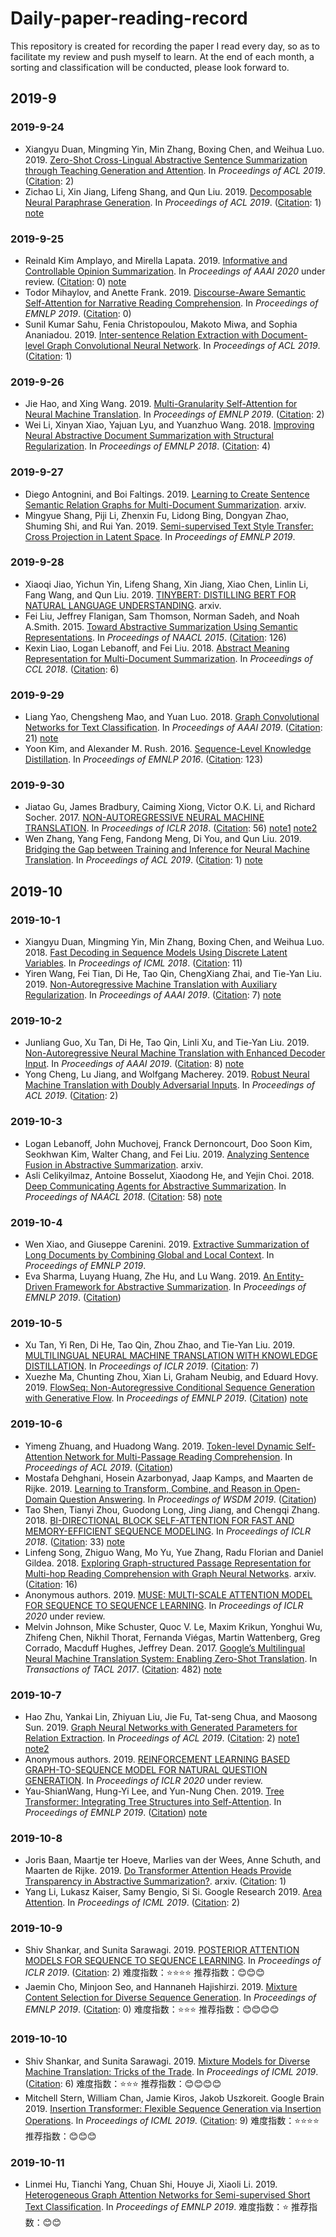 ﻿# Daily-paper-reading-record
This repository is created for recording the paper I read every day, so as to facilitate my review and push myself to learn. At the end of each month, a sorting and classification will be conducted, please look forward to.


<h2 id="2019-9">2019-9</h2> 
<h3 id="2019-9-24">2019-9-24</h2> 

* Xiangyu Duan, Mingming Yin, Min Zhang, Boxing Chen, and Weihua Luo. 2019. [Zero-Shot Cross-Lingual Abstractive Sentence Summarization through Teaching Generation and Attention](https://www.aclweb.org/anthology/P19-1305). In *Proceedings of ACL 2019*. ([Citation](https://scholar.google.com.hk/scholar?cites=4447027845442382549&as_sdt=2005&sciodt=0,5&hl=en): 2)
* Zichao Li, Xin Jiang, Lifeng Shang, and Qun Liu. 2019. [Decomposable Neural Paraphrase Generation](https://www.aclweb.org/anthology/P19-1332). In *Proceedings of ACL 2019*. ([Citation](https://scholar.google.com/scholar?cites=2127186015147588496&as_sdt=2005&sciodt=0,5&hl=zh-CN): 1) [note](http://note.youdao.com/noteshare?id=8d71b8242865dfa535b65505241946ec&sub=E6790D1E9CAB4134A715BAE973C9FA38)


<h3 id="2019-9-24">2019-9-25</h2> 

* Reinald Kim Amplayo, and Mirella Lapata. 2019. [Informative and Controllable Opinion Summarization](https://arxiv.org/pdf/1909.02322.pdf). In *Proceedings of AAAI 2020* under review. ([Citation](https://x.glgoo.99lb.net/scholar?hl=zh-CN&as_sdt=0%2C5&as_ylo=2017&q=Informative+and+Controllable+Opinion+Summarization&btnG=): 0) [note](http://note.youdao.com/noteshare?id=6558877a3db80872501e6ca4eecebef7&sub=5777F8E9C1B34006933EAA608D1659E5)
* Todor Mihaylov, and Anette Frank. 2019. [Discourse-Aware Semantic Self-Attention for Narrative Reading Comprehension](https://arxiv.org/pdf/1909.02322.pdf). In *Proceedings of EMNLP 2019*. ([Citation](https://x.glgoo.99lb.net/scholar?hl=zh-CN&as_sdt=0%2C5&as_ylo=2017&q=Discourse-Aware+Semantic+Self-Attention+for+Narrative+Reading+Comprehension&btnG=): 0) 
* Sunil Kumar Sahu, Fenia Christopoulou, Makoto Miwa, and Sophia Ananiadou. 2019. [Inter-sentence Relation Extraction with Document-level Graph Convolutional Neural Network](https://www.aclweb.org/anthology/P19-1423). In *Proceedings of ACL 2019*. ([Citation](https://x.glgoo.99lb.net/scholar?cites=1934711288630767208&as_sdt=2005&sciodt=0,5&hl=zh-CN): 1) 


<h3 id="2019-9-24">2019-9-26</h2> 

* Jie Hao, and Xing Wang. 2019. [Multi-Granularity Self-Attention for Neural Machine Translation](https://arxiv.org/pdf/1909.02322.pdf). In *Proceedings of EMNLP 2019*. ([Citation](https://x.glgoo.99lb.net/scholar?cites=10526649931200051023&as_sdt=2005&sciodt=0,5&hl=zh-CN): 2) 
* Wei Li, Xinyan Xiao, Yajuan Lyu, and Yuanzhuo Wang. 2018. [Improving Neural Abstractive Document Summarization with Structural Regularization](https://www.aclweb.org/anthology/D18-1441). In *Proceedings of EMNLP 2018*. ([Citation](https://x.glgoo.99lb.net/scholar?cites=838295083193989575&as_sdt=2005&sciodt=0,5&hl=zh-CN): 4) 


<h3 id="2019-9-24">2019-9-27</h2> 

* Diego Antognini, and Boi Faltings. 2019. [Learning to Create Sentence Semantic Relation Graphs for Multi-Document Summarization](https://arxiv.org/pdf/1909.12231.pdf). arxiv.  
* Mingyue Shang, Piji Li, Zhenxin Fu, Lidong Bing, Dongyan Zhao, Shuming Shi, and Rui Yan. 2019. [Semi-supervised Text Style Transfer: Cross Projection in Latent Space](https://ai.tencent.com/ailab/nlp/dialogue/papers/EMNLP2019_mingyueshang.pdf). In *Proceedings of EMNLP 2019*. 


<h3 id="2019-9-28">2019-9-28</h2> 

* Xiaoqi Jiao, Yichun Yin, Lifeng Shang, Xin Jiang, Xiao Chen, Linlin Li, Fang Wang, and Qun Liu. 2019. [TINYBERT: DISTILLING BERT FOR NATURAL LANGUAGE UNDERSTANDING](https://arxiv.org/pdf/1909.10351.pdf). arxiv. 
* Fei Liu, Jeffrey Flanigan, Sam Thomson, Norman Sadeh, and Noah A.Smith. 2015. [Toward Abstractive Summarization Using Semantic Representations](https://www.aclweb.org/anthology/N15-1114). In *Proceedings of NAACL 2015*. ([Citation](https://x.glgoo.99lb.net/scholar?cites=4731361455028710225&as_sdt=2005&sciodt=0,5&hl=zh-CN): 126) 
* Kexin Liao, Logan Lebanoff, and Fei Liu. 2018. [Abstract Meaning Representation for Multi-Document Summarization](https://aclweb.org/anthology/C18-1101). In *Proceedings of CCL 2018*. ([Citation](https://x.glgoo.99lb.net/scholar?cites=15163398307945885444&as_sdt=2005&sciodt=0,5&hl=zh-CN): 6) 


<h3 id="2019-9-28">2019-9-29</h2> 

* Liang Yao, Chengsheng Mao, and Yuan Luo. 2018. [Graph Convolutional Networks for Text Classification](https://arxiv.org/pdf/1809.05679.pdf). In *Proceedings of AAAI 2019*. ([Citation](https://x.glgoo.99lb.net/scholar?cites=8628981683053506125&as_sdt=2005&sciodt=0,5&hl=zh-CN): 21) [note](https://zhuanlan.zhihu.com/p/56879815)
* Yoon Kim, and Alexander M. Rush. 2016. [Sequence-Level Knowledge Distillation](https://arxiv.org/pdf/1606.07947.pdf). In *Proceedings of EMNLP 2016*. ([Citation](https://scholar.google.com.sg/scholar?cites=7576178314368830775&as_sdt=2005&sciodt=0,5&hl=zh-CN): 123)


<h3 id="2019-9-30">2019-9-30</h2> 

* Jiatao Gu, James Bradbury, Caiming Xiong, Victor O.K. Li, and Richard Socher. 2017. [NON-AUTOREGRESSIVE NEURAL MACHINE TRANSLATION](https://arxiv.org/pdf/1711.02281.pdf). In *Proceedings of ICLR 2018*. ([Citation](https://x.glgoo.99lb.net/scholar?cites=3482831974828539059&as_sdt=2005&sciodt=0,5&hl=zh-CN): 56) [note1](https://zhuanlan.zhihu.com/p/35866317) [note2](https://zhuanlan.zhihu.com/p/82892975)
* Wen Zhang, Yang Feng, Fandong Meng, Di You, and Qun Liu. 2019. [Bridging the Gap between Training and Inference for Neural Machine Translation](https://arxiv.org/abs/1906.02448). In *Proceedings of ACL 2019*. ([Citation](https://x.glgoo.99lb.net/scholar?cites=11065145426206751150&as_sdt=2005&sciodt=0,5&hl=zh-CN): 1) [note](https://spring-quan.github.io/2019/08/02/%E8%AE%BA%E6%96%87%E7%AC%94%E8%AE%B0%E3%80%8ABridging-the-Gap-between-Training-and-Inference-for-Neural-Machine-Translation%E3%80%8B/)


<h2 id="2019-10">2019-10</h2> 
<h3 id="2019-10-1">2019-10-1</h2> 

* Xiangyu Duan, Mingming Yin, Min Zhang, Boxing Chen, and Weihua Luo. 2018. [Fast Decoding in Sequence Models Using Discrete Latent Variables](https://arxiv.org/pdf/1803.03382.pdf). In *Proceedings of ICML 2018*. ([Citation](https://x.glgoo.99lb.net/scholar?cites=4042994175439965815&as_sdt=2005&sciodt=0,5&hl=zh-CN): 11)
* Yiren Wang, Fei Tian, Di He, Tao Qin, ChengXiang Zhai, and Tie-Yan Liu. 2019. [Non-Autoregressive Machine Translation with Auxiliary Regularization](https://arxiv.org/pdf/1902.10245.pdf). In *Proceedings of AAAI 2019*. ([Citation](https://x.glgoo.99lb.net/scholar?cites=14027588400170732302&as_sdt=2005&sciodt=0,5&hl=zh-CN): 7) [note](https://zhuanlan.zhihu.com/p/82892975)


<h3 id="2019-10-2">2019-10-2</h2> 

* Junliang Guo, Xu Tan, Di He, Tao Qin, Linli Xu, and Tie-Yan Liu. 2019. [Non-Autoregressive Neural Machine Translation with Enhanced Decoder Input](https://arxiv.org/pdf/1812.09664.pdf). In *Proceedings of AAAI 2019*. ([Citation](https://x.glgoo.99lb.net/scholar?cites=14984310531770070805&as_sdt=2005&sciodt=0,5&hl=zh-CN): 8) [note](https://zhuanlan.zhihu.com/p/82892975)
* Yong Cheng, Lu Jiang, and Wolfgang Macherey. 2019. [Robust Neural Machine Translation with Doubly Adversarial Inputs](https://www.aclweb.org/anthology/P19-1425.pdf). In *Proceedings of ACL 2019*. ([Citation](https://x.glgoo.99lb.net/scholar?cites=14088729018834008838&as_sdt=2005&sciodt=0,5&hl=zh-CN): 2)


<h3 id="2019-10-3">2019-10-3</h2> 

* Logan Lebanoff, John Muchovej, Franck Dernoncourt, Doo Soon Kim, Seokhwan Kim, Walter Chang, and Fei Liu. 2019. [Analyzing Sentence Fusion in Abstractive Summarization](https://arxiv.org/pdf/1910.00203.pdf). arxiv.
* Asli Celikyilmaz, Antoine Bosselut, Xiaodong He, and Yejin Choi. 2018. [Deep Communicating Agents for Abstractive Summarization](https://www.aclweb.org/anthology/N18-1150.pdf). In *Proceedings of NAACL 2018*. ([Citation](https://x.glgoo.99lb.net/scholar?cites=3657827838385959036&as_sdt=2005&sciodt=0,5&hl=zh-CN): 58) [note](https://zhuanlan.zhihu.com/p/24879932)


<h3 id="2019-10-4">2019-10-4</h2> 

* Wen Xiao, and Giuseppe Carenini. 2019. [Extractive Summarization of Long Documents by Combining Global and Local Context](https://arxiv.org/pdf/1909.08089.pdf). In *Proceedings of EMNLP 2019*. 
* Eva Sharma, Luyang Huang, Zhe Hu, and Lu Wang. 2019. [An Entity-Driven Framework for Abstractive Summarization](https://arxiv.org/pdf/1909.02059.pdf). In *Proceedings of EMNLP 2019*. ([Citation](https://x.glgoo.99lb.net/scholar?hl=zh-CN&as_sdt=0%2C5&as_ylo=2019&q=An+Entity-Driven+Framework+for+Abstractive+Summarization&btnG=))


<h3 id="2019-10-5">2019-10-5</h2> 

* Xu Tan, Yi Ren, Di He, Tao Qin, Zhou Zhao, and Tie-Yan Liu. 2019. [MULTILINGUAL NEURAL MACHINE TRANSLATION WITH KNOWLEDGE DISTILLATION](https://arxiv.org/pdf/1902.10461.pdf). In *Proceedings of ICLR 2019*. ([Citation](https://scholar.google.com/scholar?cites=5753623392275205285&as_sdt=2005&sciodt=0,5&hl=zh-CN): 7)
* Xuezhe Ma, Chunting Zhou, Xian Li, Graham Neubig, and Eduard Hovy. 2019. [FlowSeq: Non-Autoregressive Conditional Sequence Generation with Generative Flow](https://arxiv.org/pdf/1909.02480.pdf). In *Proceedings of EMNLP 2019*. ([Citation](https://scholar.google.com/scholar?hl=zh-CN&as_sdt=2005&sciodt=0%2C5&cites=5753623392275205285&scipsc=&q=FlowSeq%3A+Non-Autoregressive+Conditional+Sequence+Generation+with+Generative+Flow&btnG=)) [note](https://www.zhihu.com/question/340635872/answer/816161809)


<h3 id="2019-10-5">2019-10-6</h2> 

* Yimeng Zhuang, and Huadong Wang. 2019. [Token-level Dynamic Self-Attention Network for Multi-Passage Reading Comprehension](https://www.aclweb.org/anthology/P19-1218.pdf). In *Proceedings of ACL 2019*. ([Citation](https://scholar.google.com/scholar?hl=zh-CN&as_sdt=0%2C5&q=Token-level+Dynamic+Self-Attention+Network+for+Multi-Passage+Reading+Comprehension&btnG=))
* Mostafa Dehghani, Hosein Azarbonyad, Jaap Kamps, and Maarten de Rijke. 2019. [Learning to Transform, Combine, and Reason
in Open-Domain Question Answering](https://staff.fnwi.uva.nl/m.derijke/wp-content/papercite-data/pdf/deghani-learning-2019.pdf). In *Proceedings of WSDM 2019*. ([Citation](https://scholar.google.com/scholar?cites=14939554534471451162&as_sdt=2005&sciodt=0,5&hl=zh-CN))
* Tao Shen, Tianyi Zhou, Guodong Long, Jing Jiang, and Chengqi Zhang. 2018. [BI-DIRECTIONAL BLOCK SELF-ATTENTION FOR FAST
AND MEMORY-EFFICIENT SEQUENCE MODELING](https://arxiv.org/pdf/1804.00857.pdf). In *Proceedings of ICLR 2018*. ([Citation](https://scholar.google.com/scholar?cites=14939554534471451162&as_sdt=2005&sciodt=0,5&hl=zh-CN): 33) [note](https://zhuanlan.zhihu.com/p/32501462)
* Linfeng Song, Zhiguo Wang, Mo Yu, Yue Zhang, Radu Florian and Daniel Gildea. 2018. [Exploring Graph-structured Passage Representation for Multi-hop Reading Comprehension with Graph Neural Networks](https://arxiv.org/pdf/1809.02040.pdf). arxiv. ([Citation](https://scholar.google.com/scholar?cites=7768258049986322446&as_sdt=2005&sciodt=0,5&hl=zh-CN): 16)
* Anonymous authors. 2019. [MUSE: MULTI-SCALE ATTENTION MODEL FOR SEQUENCE TO SEQUENCE LEARNING](https://openreview.net/pdf?id=SJe-3REFwr). In *Proceedings of ICLR 2020* under review.
* Melvin Johnson, Mike Schuster, Quoc V. Le, Maxim Krikun, Yonghui Wu, Zhifeng Chen, Nikhil Thorat, Fernanda Viégas, Martin Wattenberg, Greg Corrado, Macduff Hughes, Jeffrey Dean. 2017. [Google’s Multilingual Neural Machine Translation System:
Enabling Zero-Shot Translation](https://www.aclweb.org/anthology/Q17-1024.pdf). In *Transactions of TACL 2017*. ([Citation](https://scholar.google.com/scholar?cites=14714070858185645763&as_sdt=2005&sciodt=0,5&hl=zh-CN): 482) [note](https://cloud.tencent.com/developer/article/1073152)


<h3 id="2019-10-7">2019-10-7</h2> 

* Hao Zhu, Yankai Lin, Zhiyuan Liu, Jie Fu, Tat-seng Chua, and Maosong Sun. 2019. [Graph Neural Networks with Generated Parameters for Relation Extraction](https://www.aclweb.org/anthology/P19-1128.pdf). In *Proceedings of ACL 2019*. ([Citation](https://scholar.google.com/scholar?cites=18227538214871902721&as_sdt=2005&sciodt=0,5&hl=zh-CN): 2) [note1](https://blog.csdn.net/m0_38031488/article/details/94139433) [note2](https://jimmylovesfairy.com/acl-2019-shi-ti-guan-xi-chou-qu-xiang-guan-lun-wen/)
* Anonymous authors. 2019. [REINFORCEMENT LEARNING BASED GRAPH-TO-SEQUENCE MODEL FOR NATURAL QUESTION GENERATION](https://openreview.net/pdf?id=HygnDhEtvr). In *Proceedings of ICLR 2020* under review.
* Yau-ShianWang, Hung-Yi Lee, and Yun-Nung Chen. 2019. [Tree Transformer: Integrating Tree Structures into Self-Attention](https://arxiv.org/pdf/1909.06639.pdf). In *Proceedings of EMNLP 2019*. ([Citation](https://scholar.google.com/scholar?hl=zh-CN&as_sdt=2005&sciodt=0%2C5&cites=18227538214871902721&scipsc=&q=Tree+Transformer%3A+Integrating+Tree+Structures+into+Self-Attention&btnG=)) [note](http://note.youdao.com/noteshare?id=a7604a19fb9946576a720fdeedef310d&sub=A735D46F5811484489EAE1CCEBBE832A)


<h3 id="2019-10-8">2019-10-8</h2> 

* Joris Baan, Maartje ter Hoeve, Marlies van der Wees, Anne Schuth, and Maarten de Rijke. 2019. [Do Transformer Attention Heads Provide Transparency in Abstractive Summarization?](https://arxiv.org/pdf/1907.00570.pdf). arxiv. ([Citation](https://scholar.google.com/scholar?hl=zh-CN&as_sdt=0%2C5&q=Do+Transformer+Attention+Heads+Provide+Transparency+in+Abstractive+Summarization%3F&btnG=): 1)
* Yang Li, Lukasz Kaiser, Samy Bengio, Si Si. Google Research 2019. [Area Attention](http://proceedings.mlr.press/v97/li19e/li19e.pdf). In *Proceedings of ICML 2019*. ([Citation](https://x.glgoo.99lb.net/scholar?cites=18047282171454951576&as_sdt=2005&sciodt=0,5&hl=zh-CN): 2)


<h3 id="2019-10-9">2019-10-9</h2> 

* Shiv Shankar, and Sunita Sarawagi. 2019. [POSTERIOR ATTENTION MODELS FOR SEQUENCE TO
SEQUENCE LEARNING](https://openreview.net/pdf?id=BkltNhC9FX). In *Proceedings of ICLR 2019*. ([Citation](https://x.glgoo.99lb.net/scholar?cites=6570316980563618012&as_sdt=2005&sciodt=0,5&hl=zh-CN): 2) 难度指数：⭐️⭐️⭐️⭐️ 推荐指数：😊😊😊
* Jaemin Cho, Minjoon Seo, and Hannaneh Hajishirzi. 2019. [Mixture Content Selection for Diverse Sequence Generation](https://arxiv.org/pdf/1909.01953.pdf). In *Proceedings of EMNLP 2019*. ([Citation](https://x.glgoo.99lb.net/scholar?q=Mixture+Content+Selection+for+Diverse+Sequence+Generation&hl=zh-CN&as_sdt=0,5): 0) 难度指数：⭐️⭐️⭐️ 推荐指数：😊😊😊😊 


<h3 id="2019-10-10">2019-10-10</h2> 

* Shiv Shankar, and Sunita Sarawagi. 2019. [Mixture Models for Diverse Machine Translation: Tricks of the Trade](https://arxiv.org/pdf/1902.07816.pdf). In *Proceedings of ICML 2019*. ([Citation](https://x.glgoo.99lb.net/scholar?cites=10713606322116851955&as_sdt=2005&sciodt=0,5&hl=zh-CN): 6) 难度指数：⭐️⭐️⭐️ 推荐指数：😊😊😊😊
* Mitchell Stern, William Chan, Jamie Kiros, Jakob Uszkoreit. Google Brain 2019. [Insertion Transformer: Flexible Sequence Generation via Insertion Operations](http://proceedings.mlr.press/v97/stern19a/stern19a.pdf). In *Proceedings of ICML 2019*. ([Citation](https://xs.glgoo.99lb.net/scholar?hl=zh-CN&as_sdt=0%2C5&q=Insertion+Transformer%3A+Flexible+Sequence+Generation+via+Insertion+Operations&btnG=): 9) 难度指数：⭐️⭐️⭐️⭐️ 推荐指数：😊😊😊


<h3 id="2019-10-11">2019-10-11</h2> 

* Linmei Hu, Tianchi Yang, Chuan Shi, Houye Ji, Xiaoli Li. 2019. [Heterogeneous Graph Attention Networks for Semi-supervised Short Text Classification](http://www.shichuan.org/doc/74.pdf). In *Proceedings of EMNLP 2019*. 难度指数：⭐️ 推荐指数：😊😊
